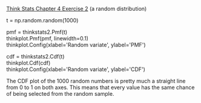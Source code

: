 [Think Stats Chapter 4 Exercise 2](http://greenteapress.com/thinkstats2/html/thinkstats2005.html#toc41) (a random distribution)

>> 

t = np.random.random(1000)

pmf = thinkstats2.Pmf(t)<br />
thinkplot.Pmf(pmf, linewidth=0.1)<br />
thinkplot.Config(xlabel='Random variate', ylabel='PMF')

cdf = thinkstats2.Cdf(t)<br />
thinkplot.Cdf(cdf)<br />
thinkplot.Config(xlabel='Random variate', ylabel='CDF')

The CDF plot of the 1000 random numbers is pretty much a straight line from 0 to 1 on both axes.  This means that every value has the same chance of being selected from the random sample.
